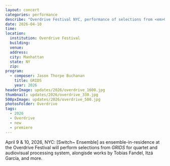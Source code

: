 ```yaml
---
layout: concert
categories: performance
describe: "Overdrive Festival NYC, performance of selections from <em>GRIDS</em> for the [Switch~ Ensemble] alongisde works by Tobias Fandel, Itzá García, and more"
date: 2026-04-10
time:
location:
  institution: Overdrive Festival 
  building:
  venue: 
  address:
  city: Manhattan
  state: NY
  zip:
program:
  - composer: Jason Thorpe Buchanan
    title: GRIDS
    year: 2026
headerImage: updates/2026/overdrive_1600.jpg
thumbnail: updates/2026/overdrive_330.jpg
500pxImage: updates/2026/overdrive_500.jpg
photosFolder: Overdrive
tags:
  - 2026
  - Overdrive
  - new
  - premiere
---
```


April 9 & 10, 2026, NYC: [Switch~ Ensemble] as ensemble-in-residence at the Overdrive Festival will perform selections from <em>GRIDS</em> for quartet and audiovisual processing system, alongisde works by Tobias Fandel, Itzá García, and more.
